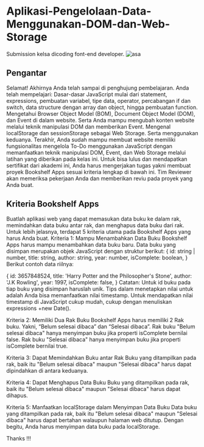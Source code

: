 # Aplikasi-Pengelolaan-Data-Menggunakan-DOM-dan-Web-Storage
Submission kelsa dicoding font-end developer.
![asa](https://github.com/sourchib/Aplikasi-Pengelolaan-Data-Menggunakan-DOM-dan-Web-Storage/assets/60887634/f9c9f021-e1ab-4a8e-a32b-461f48fb10bd)
## Pengantar
Selamat! Akhirnya Anda telah sampai di penghujung pembelajaran. Anda telah mempelajari:
Dasar-dasar JavaScript mulai dari statement, expressions, pembuatan variabel, tipe data, operator, percabangan if dan switch, data structure dengan array dan object, hingga pembuatan function.
Mengetahui Browser Object Model (BOM), Document Object Model (DOM), dan Event di dalam website. Serta Anda mampu mengubah konten website melalui teknik manipulasi DOM dan memberikan Event.
Mengenal localStorage dan sessionStorage sebagai Web Storage. Serta menggunakan keduanya.
Terakhir, Anda sudah mampu membuat website memiliki fungsionalitas mengelola To-Do menggunakan JavaScript dengan memanfaatkan teknik manipulasi DOM, Event, dan Web Storage melalui latihan yang diberikan pada kelas ini.
Untuk bisa lulus dan mendapatkan sertifikat dari akademi ini, Anda harus mengerjakan tugas yakni membuat proyek Bookshelf Apps sesuai kriteria lengkap di bawah ini. Tim Reviewer akan memeriksa pekerjaan Anda dan memberikan reviu pada proyek yang Anda buat.

## Kriteria Bookshelf Apps
Buatlah aplikasi web yang dapat memasukan data buku ke dalam rak, memindahkan data buku antar rak, dan menghapus data buku dari rak. 
Untuk lebih jelasnya, terdapat 5 kriteria utama pada Bookshelf Apps yang harus Anda buat.
Kriteria 1: Mampu Menambahkan Data Buku
Bookshelf Apps harus mampu menambahkan data buku baru.
Data buku yang disimpan merupakan objek JavaScript dengan struktur berikut:
{
  id: string | number,
  title: string,
  author: string,
  year: number,
  isComplete: boolean,
}
Berikut contoh data riilnya:

{
  id: 3657848524,
  title: 'Harry Potter and the Philosopher\'s Stone',
  author: 'J.K Rowling',
  year: 1997,
  isComplete: false,
}
Catatan:
Untuk id buku pada tiap buku yang disimpan haruslah unik. Tips dalam menetapkan nilai untuk adalah Anda bisa memanfaatkan nilai timestamp. Untuk mendapatkan nilai timestamp di JavaScript cukup mudah, cukup dengan menuliskan expressions +new Date().

Kriteria 2: Memiliki Dua Rak Buku
Bookshelf Apps harus memiliki 2 Rak buku. Yakni, “Belum selesai dibaca” dan “Selesai dibaca”.
Rak buku "Belum selesai dibaca" hanya menyimpan buku jika properti isComplete bernilai false.
Rak buku "Selesai dibaca" hanya menyimpan buku jika properti isComplete bernilai true.

Kriteria 3: Dapat Memindahkan Buku antar Rak
Buku yang ditampilkan pada rak, baik itu "Belum selesai dibaca" maupun "Selesai dibaca" harus dapat dipindahkan di antara keduanya.

Kriteria 4: Dapat Menghapus Data Buku
Buku yang ditampilkan pada rak, baik itu "Belum selesai dibaca" maupun "Selesai dibaca" harus dapat dihapus.

Kriteria 5: Manfaatkan localStorage dalam Menyimpan Data Buku
Data buku yang ditampilkan pada rak, baik itu "Belum selesai dibaca" maupun "Selesai dibaca" harus dapat bertahan walaupun halaman web ditutup.
Dengan begitu, Anda harus menyimpan data buku pada localStorage.

Thanks !!!
